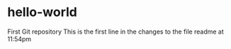 # hello-world
First Git repository 
This is the first line in the changes to the file readme at 11:54pm
